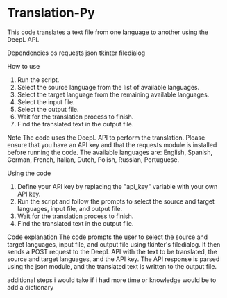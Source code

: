 # Translation-Py
This code translates a text file from one language to another using the DeepL API.

Dependencies
os
requests
json
tkinter
filedialog

How to use
1. Run the script.
2. Select the source language from the list of available languages.
3. Select the target language from the remaining available languages.
4. Select the input file.
5. Select the output file.
6. Wait for the translation process to finish.
7. Find the translated text in the output file.

Note
The code uses the DeepL API to perform the translation. Please ensure that you have an API key and that the requests module is installed before running the code.
The available languages are: English, Spanish, German, French, Italian, Dutch, Polish, Russian, Portuguese.

Using the code
1. Define your API key by replacing the "api_key" variable with your own API key.
2. Run the script and follow the prompts to select the source and target languages, input file, and output file.
3. Wait for the translation process to finish.
4. Find the translated text in the output file.

Code explanation
The code prompts the user to select the source and target languages, input file, and output file using tkinter's filedialog. It then sends a POST request to the DeepL API with the text to be translated, the source and target languages, and the API key. The API response is parsed using the json module, and the translated text is written to the output file.

additional steps i would take if i had more time or knowledge would be to add a dictionary
